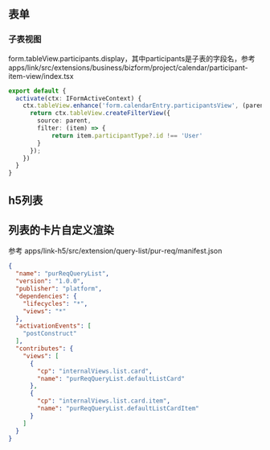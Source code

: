 
## 表单
### 子表视图
form.tableView.participants.display，其中participants是子表的字段名，参考 apps/link/src/extensions/business/bizform/project/calendar/participant-item-view/index.tsx
```ts
export default {
  activate(ctx: IFormActiveContext) {
    ctx.tableView.enhance('form.calendarEntry.participantsView', (parent) => {
      return ctx.tableView.createFilterView({
        source: parent,
        filter: (item) => {
            return item.participantType?.id !== 'User'
        }
      });
    })
  }
}
```

## h5列表
## 列表的卡片自定义渲染
参考 apps/link-h5/src/extension/query-list/pur-req/manifest.json
```json
{
  "name": "purReqQueryList",
  "version": "1.0.0",
  "publisher": "platform",
  "dependencies": {
    "lifecycles": "*",
    "views": "*"
  },
  "activationEvents": [
    "postConstruct"
  ],
  "contributes": {
    "views": [
      {
        "cp": "internalViews.list.card",
        "name": "purReqQueryList.defaultListCard"
      },
      {
        "cp": "internalViews.list.card.item",
        "name": "purReqQueryList.defaultListCardItem"
      }
    ]
  }
}
```